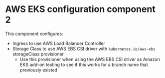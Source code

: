 # AWS EKS configuration component 2

This component configures:

- Ingress to use AWS Load Balancer Controller
- Storage Class to use AWS EBS CSI driver with `kubernetes.io/aws-ebs` storageClass provisioner
  - Use this provisioner when using the AWS EBS CSI driver as Amazon EKS add-on
testing to see if this works for a branch name that previously existed
